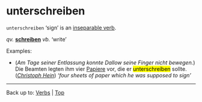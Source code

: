 # unterschreiben

`unterschreiben` ‘sign’ is an [inseparable verb](../../inseparableVerbs.md).

*qv.* **[schreiben](../../s/sc/schreiben.md)** *vb.* ‘write’

Examples:
- (*Am Tage seiner Entlassung konnte Dallow seine Finger nicht bewegen.*) Die Beamten legten ihm vier [Papiere](../../../nouns/p/pa/Papier.md) vor, die er <mark>unterschreiben</mark> sollte. (*[Christoph Hein](../../../texts/ChristophHein/DerTangoSpieler.md)*) *‘four sheets of paper which he was supposed to sign’*

----

Back up to: [Verbs](../../index.md) | [Top](../../../index.md)

